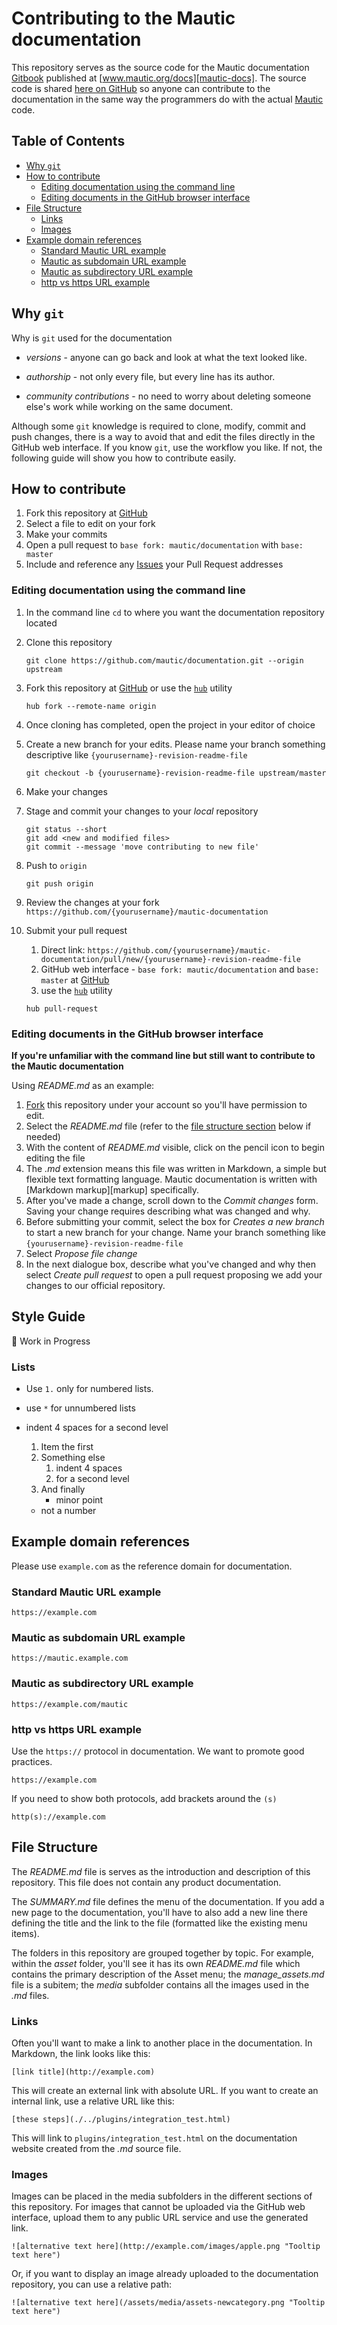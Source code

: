 # Contributing to the Mautic documentation

This repository serves as the source code for the Mautic documentation [Gitbook][gitbook] published at [www.mautic.org/docs][mautic-docs].
The source code is shared [here on GitHub][mautic-docs-github] so anyone can contribute to the documentation in the same way the programmers do with the actual [Mautic][mautic] code.

## Table of Contents

<!--

Use this site to generate the TOC list elements:

- https://ecotrust-canada.github.io/markdown-toc/

remove the first two lines
-->

  * [Why `git`](#why--git-)
  * [How to contribute](#how-to-contribute)
    + [Editing documentation using the command line](#editing-documentation-using-the-command-line)
    + [Editing documents in the GitHub browser interface](#editing-documents-in-the-github-browser-interface)
  * [File Structure](#file-structure)
      - [Links](#links)
      - [Images](#images)
  * [Example domain references](#example-domain-references)
    + [Standard Mautic URL example](#standard-mautic-url-example)
    + [Mautic as subdomain URL example](#mautic-as-subdomain-url-example)
    + [Mautic as subdirectory URL example](#mautic-as-subdirectory-url-example)
    + [http vs https URL example](#http-vs-https-url-example)

## Why `git`

Why is `git` used for the documentation

- *versions* - anyone can go back and look at what the text looked like.

- *authorship* - not only every file, but every line has its author.

- *community contributions* - no need to worry about deleting someone else's work while working on the same document.

Although some `git` knowledge is required to clone, modify, commit and push changes, there is a way to avoid that and edit the files directly in the GitHub web interface. If you know `git`, use the workflow you like. If not, the following guide will show you how to contribute easily.

## How to contribute

1. Fork this repository at [GitHub][mautic-docs-github]
1. Select a file to edit on your fork
1. Make your commits
1. Open a pull request to `base fork: mautic/documentation` with `base: master`
1. Include and reference any [Issues][doc-issues] your Pull Request addresses

### Editing documentation using the command line

1. In the command line `cd` to where you want the documentation repository located
1. Clone this repository

    ````
    git clone https://github.com/mautic/documentation.git --origin upstream
    ````

1. Fork this repository at [GitHub][mautic-docs-github] or use the [`hub`][hub] utility

    ````
    hub fork --remote-name origin
    ````

1. Once cloning has completed, open the project in your editor of choice
1. Create a new branch for your edits. Please name your branch something descriptive like `{yourusername}-revision-readme-file`

    ````
    git checkout -b {yourusername}-revision-readme-file upstream/master
    ````

1. Make your changes
1. Stage and commit your changes to your _local_ repository

    ````
    git status --short
    git add <new and modified files>
    git commit --message 'move contributing to new file'
    ````

1. Push to `origin`

    ````
    git push origin
    ````

1. Review the changes at your fork `https://github.com/{yourusername}/mautic-documentation`
1. Submit your pull request
    1. Direct link: `https://github.com/{yourusername}/mautic-documentation/pull/new/{yourusername}-revision-readme-file`
    1. GitHub web interface - `base fork: mautic/documentation` and `base: master` at [GitHub][mautic-docs-github]
    1. use the [`hub`][hub] utility

    ````
    hub pull-request
    ````

### Editing documents in the GitHub browser interface

**If you're unfamiliar with the command line but still want to contribute to the Mautic documentation**

Using *README.md* as an example:
1. [Fork][mautic-docs-fork] this repository under your account so you'll have permission to edit.
1. Select the *README.md* file (refer to the [file structure section](#file-structure) below if needed)
1. With the content of *README.md* visible, click on the pencil icon to begin editing the file
1. The *.md* extension means this file was written in Markdown, a simple but flexible text formatting language. Mautic documentation is written with [Markdown markup][markup] specifically.
1. After you've made a change, scroll down to the *Commit changes* form. Saving your change requires describing what was changed and why.
1. Before submitting your commit, select the box for *Creates a new branch* to start a new branch for your change. Name your branch something like `{yourusername}-revision-readme-file`
1. Select *Propose file change*
1. In the next dialogue box, describe what you've changed and why then select *Create pull request* to open a pull request proposing we add your changes to our official repository.

## Style Guide

:construction: Work in Progress

### Lists

* Use `1.` only for numbered lists.
* use `*` for unnumbered lists
* indent 4 spaces for a second level

    1. Item the first
    1. Something else
       1. indent 4 spaces
       1. for a second level
    1. And finally
       * minor point 
    * not a number

## Example domain references

Please use `example.com` as the reference domain for documentation.

### Standard Mautic URL example

    https://example.com


### Mautic as subdomain URL example

    https://mautic.example.com

### Mautic as subdirectory URL example

    https://example.com/mautic

### http vs https URL example

Use the `https://` protocol in documentation.  We want to promote good practices.

    https://example.com

If you need to show both protocols, add brackets around the `(s)`

    http(s)://example.com

## File Structure

The *README.md* file is serves as the introduction and description of this repository. This file does not contain any product documentation.

The *SUMMARY.md* file defines the menu of the documentation. If you add a new page to the documentation, you'll have to also add a new line there defining the title and the link to the file (formatted like the existing menu items).

The folders in this repository are grouped together by topic. For example, within the *asset* folder, you'll see it has its own *README.md* file which contains the primary description of the Asset menu; the *manage_assets.md* file is a subitem; the *media* subfolder contains all the images used in the *.md* files.

### Links

Often you'll want to make a link to another place in the documentation. In Markdown, the link looks like this:

```
[link title](http://example.com)
```

This will create an external link with absolute URL. If you want to create an internal link, use a relative URL like this:

```
[these steps](./../plugins/integration_test.html)
```
This will link to `plugins/integration_test.html` on the documentation website created from the *.md* source file.

### Images

Images can be placed in the media subfolders in the different sections of this repository. For images that cannot be uploaded via the GitHub web interface, upload them to any public URL service and use the generated link.

```
![alternative text here](http://example.com/images/apple.png "Tooltip text here")
```
Or, if you want to display an image already uploaded to the documentation repository, you can use a relative path:

```
![alternative text here](/assets/media/assets-newcategory.png "Tooltip text here")
```

<!-- markdown style links -->

[mautic-docs]: https://mautic.org/docs/
[mautic-docs-github]: https://github.com/mautic/documentation
[mautic-docs-fork]: https://github.com/mautic/documentation#fork-destination-box
[doc-issues]: https://github.com/mautic/documentation/issues

[mautic]: https://github.com/mautic/mautic

[gitbook]: https://www.gitbook.com/

[hub]: https://github.com/github/hub/releases
